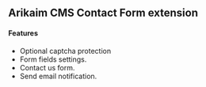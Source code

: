 ## Arikaim CMS Contact Form extension

#### Features
 * Optional captcha protection
 * Form fields settings.
 * Contact us form.
 * Send email notification.

